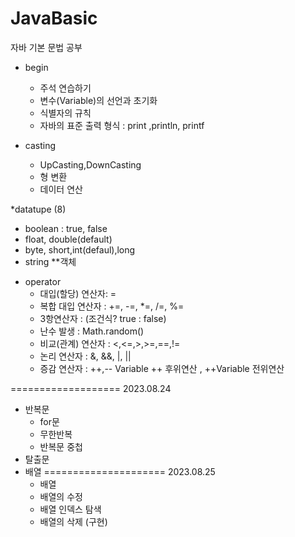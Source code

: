 # JavaBasic
자바 기본 문법 공부
* begin
  - 주석 연습하기
  - 변수(Variable)의 선언과 초기화
  - 식별자의 규칙
  - 자바의 표준 출력 형식 : print ,println, printf
  
* casting
  - UpCasting,DownCasting
  - 형 변환
  - 데이터 연산
    
*datatupe (8)
  - boolean : true, false
  - float, double(default)
  - byte, short,int(defaul),long
  - string **객체 
    
* operator
  - 대입(할당) 연산자: =
  - 복합 대입 연산자 : +=, -=, *=, /=, %=
  - 3항연산자 : (조건식? true : false)
  - 난수 발생 : Math.random()
  - 비교(관계) 연산자 : <,<=,>,>=,==,!=
  - 논리 연산자 : &, &&, |, ||
  - 증감 연산자 : ++,--
      Variable ++ 후위연산 , ++Variable 전위연산

===================
  2023.08.24
  * 반복문
    - for문
    - 무한반복
    - 반복문 중첩
  * 탈출문
  * 배열
=====================
2023.08.25
 	* 배열
    - 배열의 수정
    - 배열 인덱스 탐색
    - 배열의 삭제 (구현)
